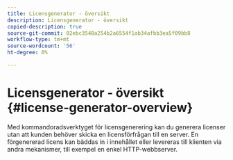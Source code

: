 ```yaml
---
title: Licensgenerator - översikt
description: Licensgenerator - översikt
copied-description: true
source-git-commit: 02ebc3548a254b2a6554f1ab34afbb3ea5f09bb8
workflow-type: tm+mt
source-wordcount: '56'
ht-degree: 0%

---
```


# Licensgenerator - översikt {#license-generator-overview}

Med kommandoradsverktyget för licensgenerering kan du generera licenser utan att kunden behöver skicka en licensförfrågan till en server. En förgenererad licens kan bäddas in i innehållet eller levereras till klienten via andra mekanismer, till exempel en enkel HTTP-webbserver.
